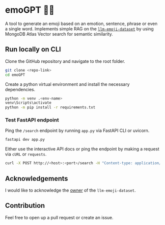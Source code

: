 # emoGPT 🙂🙃

A tool to generate an emoji based on an emotion, sentence, phrase or even a single word. Implements simple RAG on the [`llm-emoji-dataset`](https://huggingface.co/datasets/badrex/llm-emoji-dataset) by using MongoDB Atlas Vector search for semantic similarity.

## Run locally on CLI

Clone the GitHub repository and navigate to the root folder.

```bash
git clone <repo-link>
cd emoGPT
```

Create a python virtual environment and install the necessary dependencies.

```bash
python -m venv .<env-name>
venv\Scripts\activate
python -m pip install -r requirements.txt
```

### Test FastAPI endpoint

Ping the `/search` endpoint by running `app.py` via FastAPI CLI or uvicorn.

```bash
fastapi dev app.py
```

Either use the interactive API docs or ping the endpoint by making a request via `cURL` or `requests`.

```bash
curl -X POST http://<host>:<port>/search -H "Content-type: application/json" -d '{"query": "<your-query>"}'
```

## Acknowledgements

I would like to acknowledge the [owner](https://huggingface.co/badrex) of the `llm-emoji-dataset`.

## Contribution

Feel free to open up a pull request or create an issue.
